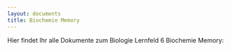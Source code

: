 ```yaml
---
layout: documents
title: Biochemie Memory
---
```

Hier findet Ihr alle Dokumente zum Biologie Lernfeld 6 Biochemie Memory:

